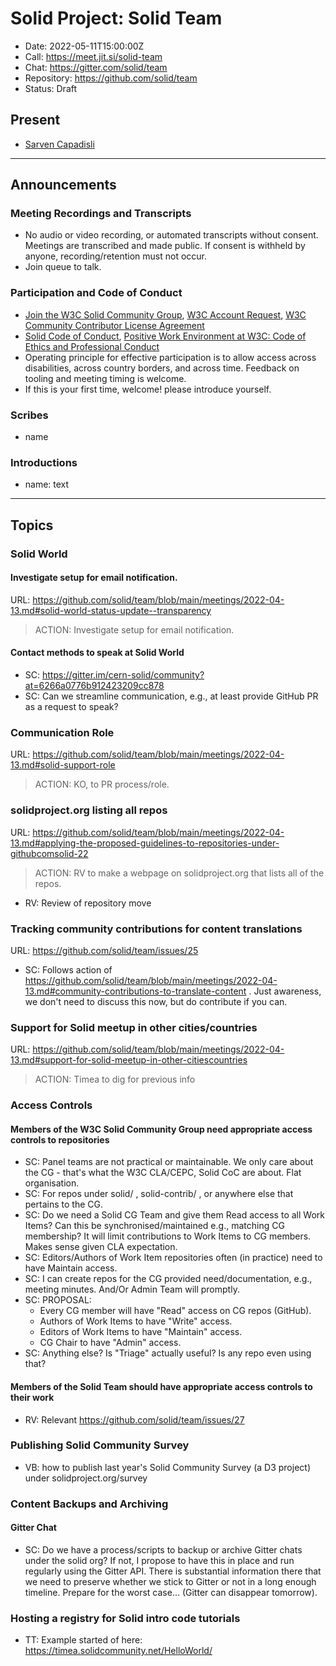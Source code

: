 # Solid Project: Solid Team

* Date: 2022-05-11T15:00:00Z
* Call: https://meet.jit.si/solid-team
* Chat: https://gitter.com/solid/team
* Repository: https://github.com/solid/team
* Status: Draft


## Present
* [Sarven Capadisli](https://csarven.ca/#i)


---

## Announcements

### Meeting Recordings and Transcripts
* No audio or video recording, or automated transcripts without consent. Meetings are transcribed and made public. If consent is withheld by anyone, recording/retention must not occur.
* Join queue to talk.


### Participation and Code of Conduct
* [Join the W3C Solid Community Group](https://www.w3.org/community/solid/join), [W3C Account Request](http://www.w3.org/accounts/request), [W3C Community Contributor License Agreement](https://www.w3.org/community/about/agreements/cla/)
* [Solid Code of Conduct](https://github.com/solid/process/blob/main/code-of-conduct.md), [Positive Work Environment at W3C: Code of Ethics and Professional Conduct](https://www.w3.org/Consortium/cepc/)
* Operating principle for effective participation is to allow access across disabilities, across country borders, and across time. Feedback on tooling and meeting timing is welcome.
* If this is your first time, welcome! please introduce yourself.


### Scribes
* name


### Introductions
* name: text

---

## Topics

### Solid World
#### Investigate setup for email notification.
URL: https://github.com/solid/team/blob/main/meetings/2022-04-13.md#solid-world-status-update--transparency

>ACTION: Investigate setup for email notification.


#### Contact methods to speak at Solid World
* SC: https://gitter.im/cern-solid/community?at=6266a0776b912423209cc878
* SC: Can we streamline communication, e.g., at least provide GitHub PR as a request to speak?


### Communication Role
URL: https://github.com/solid/team/blob/main/meetings/2022-04-13.md#solid-support-role

>ACTION: KO, to PR process/role.


### solidproject.org listing all repos
URL: https://github.com/solid/team/blob/main/meetings/2022-04-13.md#applying-the-proposed-guidelines-to-repositories-under-githubcomsolid-22

>ACTION: RV to make a webpage on solidproject.org that lists all of the repos.

* RV: Review of repository move


### Tracking community contributions for content translations
URL: https://github.com/solid/team/issues/25

* SC: Follows action of https://github.com/solid/team/blob/main/meetings/2022-04-13.md#community-contributions-to-translate-content . Just awareness, we don't need to discuss this now, but do contribute if you can.


### Support for Solid meetup in other cities/countries
URL: https://github.com/solid/team/blob/main/meetings/2022-04-13.md#support-for-solid-meetup-in-other-citiescountries

>ACTION: Timea to dig for previous info



### Access Controls

#### Members of the W3C Solid Community Group need appropriate access controls to repositories
* SC: Panel teams are not practical or maintainable. We only care about the CG - that's what the W3C CLA/CEPC, Solid CoC are about. Flat organisation.
* SC: For repos under solid/ , solid-contrib/ , or anywhere else that pertains to the CG.
* SC: Do we need a Solid CG Team and give them Read access to all Work Items? Can this be synchronised/maintained e.g., matching CG membership? It will limit contributions to Work Items to CG members. Makes sense given CLA expectation.
* SC: Editors/Authors of Work Item repositories often (in practice) need to have Maintain access.
* SC: I can create repos for the CG provided need/documentation, e.g., meeting minutes. And/Or Admin Team will promptly.
* SC: PROPOSAL:
  * Every CG member will have "Read" access on CG repos (GitHub).
  * Authors of Work Items to have "Write" access.
  * Editors of Work Items to have "Maintain" access.
  * CG Chair to have "Admin" access.
* SC: Anything else? Is "Triage" actually useful? Is any repo even using that?


#### Members of the Solid Team should have appropriate access controls to their work
* RV: Relevant https://github.com/solid/team/issues/27


### Publishing Solid Community Survey
* VB: how to publish last year's Solid Community Survey (a D3 project) under solidproject.org/survey


### Content Backups and Archiving
#### Gitter Chat
* SC: Do we have a process/scripts to backup or archive Gitter chats under the solid org? If not, I propose to have this in place and run regularly using the Gitter API. There is substantial information there that we need to preserve whether we stick to Gitter or not in a long enough timeline. Prepare for the worst case... (Gitter can disappear tomorrow).


### Hosting a registry for Solid intro code tutorials
* TT: Example started of here: https://timea.solidcommunity.net/HelloWorld/
